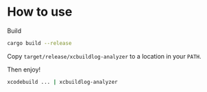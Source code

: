 # How to use

Build

```bash
cargo build --release
```

Copy `target/release/xcbuildlog-analyzer` to a location in your `PATH`.

Then enjoy!

```bash
xcodebuild ... | xcbuildlog-analyzer
```
